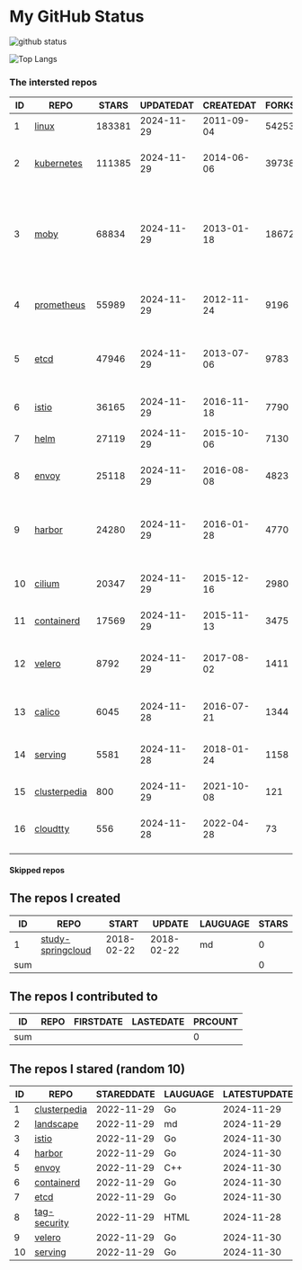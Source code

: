 # My GitHub Status

<img src="https://github-readme-stats-1.yihong0618.vercel.app/api?username=daoqingniu&show_icons=true&&&hide_title=true&count_private=true" alt="github status" />

![Top Langs](https://github-readme-stats-1.yihong0618.vercel.app/api/top-langs/?username=daoqingniu&layout=compact)

<!--START_SECTION:github_repos-->
### The intersted repos
| ID |                              REPO                               | STARS  | UPDATEDAT  | CREATEDAT  | FORKSCOUNT |                                                DESCRIPTIONS                                                |
|----|-----------------------------------------------------------------|--------|------------|------------|------------|------------------------------------------------------------------------------------------------------------|
|  1 | [linux](https://github.com/torvalds/linux)                      | 183381 | 2024-11-29 | 2011-09-04 |      54253 | Linux kernel source tree                                                                                   |
|  2 | [kubernetes](https://github.com/kubernetes/kubernetes)          | 111385 | 2024-11-29 | 2014-06-06 |      39738 | Production-Grade Container Scheduling and Management                                                       |
|  3 | [moby](https://github.com/moby/moby)                            |  68834 | 2024-11-29 | 2013-01-18 |      18672 | The Moby Project - a collaborative project for the container ecosystem to assemble container-based systems |
|  4 | [prometheus](https://github.com/prometheus/prometheus)          |  55989 | 2024-11-29 | 2012-11-24 |       9196 | The Prometheus monitoring system and time series database.                                                 |
|  5 | [etcd](https://github.com/etcd-io/etcd)                         |  47946 | 2024-11-29 | 2013-07-06 |       9783 | Distributed reliable key-value store for the most critical data of a distributed system                    |
|  6 | [istio](https://github.com/istio/istio)                         |  36165 | 2024-11-29 | 2016-11-18 |       7790 | Connect, secure, control, and observe services.                                                            |
|  7 | [helm](https://github.com/helm/helm)                            |  27119 | 2024-11-29 | 2015-10-06 |       7130 | The Kubernetes Package Manager                                                                             |
|  8 | [envoy](https://github.com/envoyproxy/envoy)                    |  25118 | 2024-11-29 | 2016-08-08 |       4823 | Cloud-native high-performance edge/middle/service proxy                                                    |
|  9 | [harbor](https://github.com/goharbor/harbor)                    |  24280 | 2024-11-29 | 2016-01-28 |       4770 | An open source trusted cloud native registry project that stores, signs, and scans content.                |
| 10 | [cilium](https://github.com/cilium/cilium)                      |  20347 | 2024-11-29 | 2015-12-16 |       2980 | eBPF-based Networking, Security, and Observability                                                         |
| 11 | [containerd](https://github.com/containerd/containerd)          |  17569 | 2024-11-29 | 2015-11-13 |       3475 | An open and reliable container runtime                                                                     |
| 12 | [velero](https://github.com/vmware-tanzu/velero)                |   8792 | 2024-11-29 | 2017-08-02 |       1411 | Backup and migrate Kubernetes applications and their persistent volumes                                    |
| 13 | [calico](https://github.com/projectcalico/calico)               |   6045 | 2024-11-28 | 2016-07-21 |       1344 | Cloud native networking and network security                                                               |
| 14 | [serving](https://github.com/knative/serving)                   |   5581 | 2024-11-28 | 2018-01-24 |       1158 | Kubernetes-based, scale-to-zero, request-driven compute                                                    |
| 15 | [clusterpedia](https://github.com/clusterpedia-io/clusterpedia) |    800 | 2024-11-29 | 2021-10-08 |        121 | The Encyclopedia of Kubernetes clusters                                                                    |
| 16 | [cloudtty](https://github.com/cloudtty/cloudtty)                |    556 | 2024-11-28 | 2022-04-28 |         73 | A Friendly Kubernetes CloudShell (Web Terminal) !                                                          |



#### Skipped repos
<!--END_SECTION:github_repos-->

<!--START_SECTION:my_github-->
## The repos I created
| ID  |                                 REPO                                 |   START    |   UPDATE   | LAUGUAGE | STARS |
|-----|----------------------------------------------------------------------|------------|------------|----------|-------|
|   1 | [study-springcloud](https://github.com/daoqingniu/study-springcloud) | 2018-02-22 | 2018-02-22 | md       |     0 |
| sum |                                                                      |            |            |          |     0 |

## The repos I contributed to
| ID  | REPO | FIRSTDATE | LASTEDATE | PRCOUNT |
|-----|------|-----------|-----------|---------|
| sum |      |           |           |       0 |

## The repos I stared (random 10)
| ID |                              REPO                               | STAREDDATE | LAUGUAGE | LATESTUPDATE |
|----|-----------------------------------------------------------------|------------|----------|--------------|
|  1 | [clusterpedia](https://github.com/clusterpedia-io/clusterpedia) | 2022-11-29 | Go       | 2024-11-29   |
|  2 | [landscape](https://github.com/cncf/landscape)                  | 2022-11-29 | md       | 2024-11-29   |
|  3 | [istio](https://github.com/istio/istio)                         | 2022-11-29 | Go       | 2024-11-30   |
|  4 | [harbor](https://github.com/goharbor/harbor)                    | 2022-11-29 | Go       | 2024-11-30   |
|  5 | [envoy](https://github.com/envoyproxy/envoy)                    | 2022-11-29 | C++      | 2024-11-30   |
|  6 | [containerd](https://github.com/containerd/containerd)          | 2022-11-29 | Go       | 2024-11-30   |
|  7 | [etcd](https://github.com/etcd-io/etcd)                         | 2022-11-29 | Go       | 2024-11-30   |
|  8 | [tag-security](https://github.com/cncf/tag-security)            | 2022-11-29 | HTML     | 2024-11-28   |
|  9 | [velero](https://github.com/vmware-tanzu/velero)                | 2022-11-29 | Go       | 2024-11-30   |
| 10 | [serving](https://github.com/knative/serving)                   | 2022-11-29 | Go       | 2024-11-30   |

<!--END_SECTION:my_github-->
